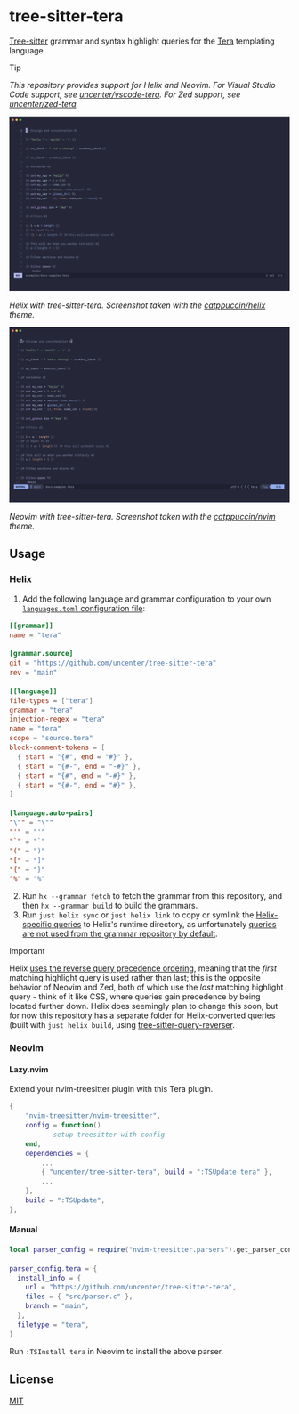 # tree-sitter-tera

[Tree-sitter](https://tree-sitter.github.io/tree-sitter/) grammar and syntax highlight queries for the [Tera](https://keats.github.io/tera/) templating language.

<!-- prettier-ignore -->
> [!TIP]
> _This repository provides support for Helix and Neovim. For Visual Studio Code support, see [uncenter/vscode-tera](https://github.com/uncenter/vscode-tera). For Zed support, see [uncenter/zed-tera](https://github.com/uncenter/zed-tera)._

[![Screenshot of highlighted sample Tera code in Helix with the tree-sitter-tera grammar installed](./assets/helix.png)](./assets/helix.png)

_Helix with tree-sitter-tera. Screenshot taken with the [catppuccin/helix](https://github.com/catppuccin/helix) theme._

[![Screenshot of highlighted sample Tera code in Neovim with the tree-sitter-tera grammar installed](./assets/neovim.png)](./assets/neovim.png)

_Neovim with tree-sitter-tera. Screenshot taken with the [catppuccin/nvim](https://github.com/catppuccin/nvim) theme._

## Usage

### Helix

1. Add the following language and grammar configuration to your own [`languages.toml` configuration file](https://docs.helix-editor.com/configuration.html):

```toml
[[grammar]]
name = "tera"

[grammar.source]
git = "https://github.com/uncenter/tree-sitter-tera"
rev = "main"

[[language]]
file-types = ["tera"]
grammar = "tera"
injection-regex = "tera"
name = "tera"
scope = "source.tera"
block-comment-tokens = [
  { start = "{#", end = "#}" },
  { start = "{#-", end = "-#}" },
  { start = "{#", end = "-#}" },
  { start = "{#-", end = "#}" },
]

[language.auto-pairs]
"\"" = "\""
"'" = "'"
"`" = "`"
"(" = ")"
"[" = "]"
"{" = "}"
"%" = "%"
```

2. Run `hx --grammar fetch` to fetch the grammar from this repository, and then `hx --grammar build` to build the grammars.
3. Run `just helix sync` or `just helix link` to copy or symlink the [Helix-specific queries](./helix-queries) to Helix's runtime directory, as unfortunately [queries are not used from the grammar repository by default](https://github.com/helix-editor/helix/discussions/11379#discussioncomment-10194806).

> [!IMPORTANT]
> Helix [uses the reverse query precedence ordering](https://github.com/helix-editor/helix/issues/9436), meaning that the _first_ matching highlight query is used rather than last; this is the opposite behavior of Neovim and Zed, both of which use the _last_ matching highlight query - think of it like CSS, where queries gain precedence by being located further down. Helix does seemingly plan to change this soon, but for now this repository has a separate folder for Helix-converted queries (built with `just helix build`, using [tree-sitter-query-reverser](https://github.com/uncenter/tree-sitter-query-reverser).

### Neovim

#### Lazy.nvim

Extend your nvim-treesitter plugin with this Tera plugin.

```lua
{
    "nvim-treesitter/nvim-treesitter",
    config = function()
        -- setup treesitter with config
    end,
    dependencies = {
        ...
        { "uncenter/tree-sitter-tera", build = ":TSUpdate tera" },
        ...
    },
    build = ":TSUpdate",
},
```

#### Manual

```lua
local parser_config = require("nvim-treesitter.parsers").get_parser_configs()

parser_config.tera = {
  install_info = {
    url = "https://github.com/uncenter/tree-sitter-tera",
    files = { "src/parser.c" },
    branch = "main",
  },
  filetype = "tera",
}
```

Run `:TSInstall tera` in Neovim to install the above parser.

## License

[MIT](LICENSE)
